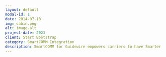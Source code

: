 ```yaml
---
layout: default
modal-id: 1
date: 2014-07-18
img: cabin.png
alt: image-alt
project-date: 2023
client: Start Bootstrap
category: SmartCOMM Integration
description: SmartCOMM for Guidewire empowers carriers to have Smarter conversations with their policyholders. The solution works seamlessly within the Guidewire InsuranceSuite platform to allow personalized and compliant multi-channel/multi-language documents to be generated - including FNOL, claims correspondence, policy decs, quotes, renewals, ID cards, statements, and bills.
---
```

